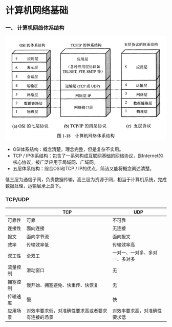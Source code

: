 # 计算机网络基础

### 一、 计算机网络体系结构

![计算机网络体系结构](https://github.com/chenshuaiyu/Notes/blob/master/Network/assets/计算机网络体系结构.PNG)

- OSI体系结构：概念清楚，理念完整，但是复杂不实用。
- TCP / IP体系结构：包含了一系列构成互联网基础的网络协议，是Internet的核心协议，被广泛应用于局域网、广域网。
- 五层体系结构：综合OSI和TCP / IP的优点，简洁又能将概念阐述清楚。

低三层为通信子网，负责数据传输，高三层为资源子网，相当于计算机系统，完成数据处理，运输层承上启下。



### TCP/UDP

|          | TCP                                              | UDP                            |
| -------- | ------------------------------------------------ | ------------------------------ |
| 可靠性   | 可靠                                             | 不可靠                         |
| 连接性   | 面向连接                                         | 无连接                         |
| 报文     | 面向字节流                                       | 面向报文                       |
| 效率     | 传输效率低                                       | 传输效率高                     |
| 双工性   | 全双工                                           | 一对一、一对多、多对一、多对多 |
| 流量控制 | 滑动窗口                                         | 无                             |
| 拥塞控制 | 慢开始、拥塞避免、快重传、快恢复                 | 无                             |
| 传输速度 | 慢                                               | 快                             |
| 应用场景 | 对效率要求低，对准确性要求高或者要求有连接的场景 | 对效率要求高，对准确性要求低   |



